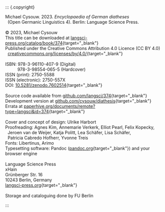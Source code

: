 ::: {.copyright}

Michael Cysouw. 2023. *Encyclopaedia of German diatheses* \
  (Open Germanic Linguistics 4). Berlin: Language Science Press.
 \
 \
© 2023, Michael Cysouw \
This title can be downloaded at [langsci-press.org/catalog/book/374](https://langsci-press.org/catalog/book/374){target="_blank"} \
Published under the Creative Commons Attribution 4.0 Licence (CC BY 4.0) \
  [creativecommons.org/licenses/by/4.0/](http://creativecommons.org/licenses/by/4.0/){target="_blank"}
 \
 \
ISBN: 978-3-96110-407-9 (Digital) \
          978-3-98554-065-5 (Hardcover) \
ISSN (print): 2750-5588 \
ISSN (electronic): 2750-557X \
DOI: [10.5281/zenodo.7602514](https://doi.org/10.5281/zenodo.7602514){target="_blank"}
 \
 \
Source code available from [github.com/langsci/374](https://github.com/langsci/374){target="_blank"} \
Development version at [github.com/cysouw/diathesis](https://github.com/cysouw/diathesis){target="_blank"} \
Errata at [paperhive.org/documents/remote?type=langsci&id=374](https://paperhive.org/documents/remote?type=langsci&id=374){target="_blank"}
 \
 \
Cover and concept of design: Ulrike Harbort \
Proofreading: Agnes Kim, Annemarie Verkerk, Elliot Pearl, Felix Kopecky, \
  Jeroen van de Weijer, Katja Politt, Lea Schäfer, Lisa Schäfer, \
  Patricia Cabredo Hofherr, Yvonne Treis \
Fonts: Libertinus, Arimo \
Typesetting software: Pandoc ([pandoc.org](https://pandoc.org){target="_blank"}) and your browser engine
 \
 \
Language Science Press \
xHain \
Grünberger Str. 16 \
10243 Berlin, Germany \
[langsci-press.org](https://langsci-press.org){target="_blank"}
 \
 \
Storage and cataloguing done by FU Berlin

:::
